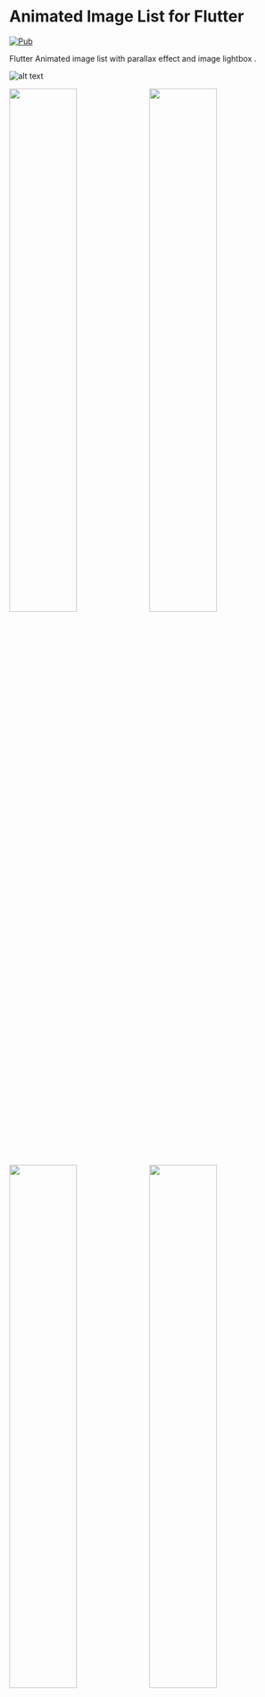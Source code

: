 # Animated Image List for Flutter

[![Pub](https://img.shields.io/pub/v/animated_image_list.svg)](https://pub.dev/packages/animated_image_list)

Flutter Animated image list with parallax effect and image lightbox .

<!-- [![Animated Image list](https://yt-embed.herokuapp.com/embed?v=EJ7FQjdHYkA)](https://www.youtube.com/watch?v=EJ7FQjdHYkA "Animated Image lis") -->
<!-- <img src="mainGif.gif"> -->
![alt text](https://media0.giphy.com/media/gWwV2IaBQYkQRQNFsM/400w.webpcid=790b761199e6a0327023aa8d3c488a3671e89b43e124c06d&rid=200w.webp)

[<img src="https://img.youtube.com/vi/MGTt9eqJioc/0.jpg" width="49%">](https://youtu.be/MGTt9eqJioc) [<img src="https://img.youtube.com/vi/gTqUJB75Scc/0.jpg" width="49%">](https://youtu.be/gTqUJB75Scc)

[<img src="https://img.youtube.com/vi/iLn3OgV07KY/0.jpg" width="49%">](https://youtu.be/iLn3OgV07KY) [<img src="https://img.youtube.com/vi/FLpzHNzCSQ8/0.jpg" width="49%">](https://youtu.be/FLpzHNzCSQ8)

## Getting Started

Add the package to your pubspec.yaml:

```yaml
animated_image_list: ^0.5.0
```

In your dart file, import the library:

```Dart
import 'package:animated_image_list/AnimatedImageList.dart';
```

Instead of using a `ListView` create a `AnimatedImageList` Widget:

```Dart
 AnimatedImageList(
               images: arr.map((e) => e.urls.small).toList(),
               builder: (context, index, progress) {
                 return Positioned.directional(
                     textDirection: TextDirection.ltr,
                     bottom: 15,
                     start: 25,
                     child: Opacity(
                       opacity: progress > 1 ? (2 - progress) : progress,
                       child: Text(
                         arr[index].user.username ?? 'Anonymous',
                         style: TextStyle(
                             color: Colors.white,
                             fontSize: 25,
                             fontWeight: FontWeight.w500),
                       ),
                     ));
               },
               scrollDirection: Axis.vertical,
               itemExtent: 100,
               maxExtent: 400,
             ),
```

### Parameters:

| Name              | Description                                                                                                                                                                                                                                          | Required | Default value     |
| ----------------- | ---------------------------------------------------------------------------------------------------------------------------------------------------------------------------------------------------------------------------------------------------- | -------- | ----------------- |
| `images`          | A list of images url to display in the list by default it accepts urls if custom image needed use provider paramter                                                                                                                                  | required | -                 |
| `provider`        | Function which maps an url or image string to an image provider                                                                                                                                                                                      | -        | -                 |
| `itemExtent`      | not selected item size required to calculate animations                                                                                                                                                                                              | required | 150               |
| `maxExtent`       | selected item size required to calculate animations                                                                                                                                                                                                  | required | 400               |
| `scrollDirection` | List scroll direction horizontal or vertical                                                                                                                                                                                                         | -        | Axis.vertical     |
| `builder`         | Builder function that returns a widget to display over the image / `progress` from 0...1 item selection progress from 1...2 item leaving view could be usefull if you want to animate something like text opacity above / `index` current item index | -        | -                 |
| `placeHolder`     | Optional function which returns default placeholder for lightbox and error widget if image fails to load                                                                                                                                             | -        | kTransparentImage |
